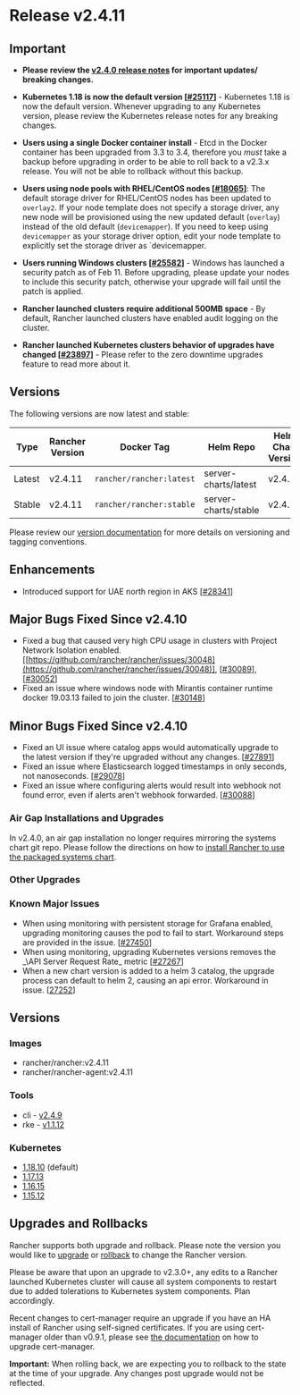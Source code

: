 # Release v2.4.11

## Important
- **Please review the [v2.4.0 release notes](https://github.com/rancher/rancher/releases/tag/v2.4.0) for important updates/ breaking changes.**

* **Kubernetes 1.18 is now the default version [[#25117](https://github.com/rancher/rancher/issues/25117)]** - Kubernetes 1.18 is now the default version. Whenever upgrading to any Kubernetes version, please review the Kubernetes release notes for any breaking changes. 

- **Users using a single Docker container install** - Etcd in the Docker container has been upgraded from 3.3 to 3.4, therefore you *must* take a backup before upgrading in order to be able to roll back to a v2.3.x release. You will not be able to rollback without this backup. 
 
- **Users using node pools with RHEL/CentOS nodes [[#18065](https://github.com/rancher/rancher/issues/18065)]**: The default storage driver for RHEL/CentOS nodes has been updated to `overlay2`. If your node template does not specify a storage driver, any new node will be provisioned using the new updated default (`overlay`) instead of the old default (`devicemapper`). If you need to keep using `devicemapper` as your storage driver option, edit your node template to explicitly set the storage driver as `devicemapper. 

- **Users running Windows clusters [[#25582](https://github.com/rancher/rancher/issues/25582)]** - Windows has launched a security patch as of Feb 11. Before upgrading, please update your nodes to include this security patch, otherwise your upgrade will fail until the patch is applied. 
 
- **Rancher launched clusters require additional 500MB space** - By default, Rancher launched clusters have enabled audit logging on the cluster. 

- **Rancher launched Kubernetes clusters behavior of upgrades have changed [[#23897](https://github.com/rancher/rancher/issues/23897)]** - Please refer to the zero downtime upgrades feature to read more about it. 

## Versions

The following versions are now latest and stable:

 |Type | Rancher Version | Docker Tag |Helm Repo| Helm Chart Version |
 |---|---|---|---|---|
 | Latest | v2.4.11 | `rancher/rancher:latest` | server-charts/latest |v2.4.11 |
 | Stable | v2.4.11 | `rancher/rancher:stable` | server-charts/stable | v2.4.11 | 

Please review our [version documentation](https://rancher.com/docs/rancher/v2.x/en/installation/server-tags/) for more details on versioning and tagging conventions.

## Enhancements 
* Introduced support for UAE north region in AKS [[#28341](https://github.com/rancher/rancher/issues/28341)]

## Major Bugs Fixed Since v2.4.10
* Fixed a bug that caused very high CPU usage in clusters with Project Network Isolation enabled. [[https://github.com/rancher/rancher/issues/30048](https://github.com/rancher/rancher/issues/30048)], [[#30089](https://github.com/rancher/rancher/issues/30089)], [[#30052](https://github.com/rancher/rancher/issues/30052)]
* Fixed an issue where windows node with Mirantis container runtime docker 19.03.13 failed to join the cluster. [[#30148](https://github.com/rancher/rancher/issues/30148)]

## Minor Bugs Fixed Since v2.4.10
* Fixed an UI issue where catalog apps would automatically upgrade to the latest version if they're upgraded without any changes. [[#27891](https://github.com/rancher/rancher/issues/27891)] 
* Fixed an issue where Elasticsearch logged timestamps in only seconds, not nanoseconds. [[#29078](https://github.com/rancher/rancher/issues/29078)]
* Fixed an issue where configuring alerts would result into webhook not found error, even if alerts aren't webhook forwarded. [[#30088](https://github.com/rancher/rancher/issues/30088)]

### Air Gap Installations and Upgrades

In v2.4.0, an air gap installation no longer requires mirroring the systems chart git repo. Please follow the directions on how to [install Rancher to use the packaged systems chart](https://rancher.com/docs/rancher/v2.x/en/installation/air-gap/install-rancher).

### Other Upgrades

### Known Major Issues

- When using monitoring with persistent storage for Grafana enabled, upgrading monitoring causes the pod to fail to start. Workaround steps are provided in the issue. [[#27450](https://github.com/rancher/rancher/issues/27450)]
- When using monitoring, upgrading Kubernetes versions removes the _\API Server Request Rate\_ metric [[#27267](https://github.com/rancher/rancher/issues/27267)]
- When a new chart version is added to a helm 3 catalog, the upgrade process can default to helm 2, causing an api error. Workaround in issue. [[27252](https://github.com/rancher/rancher/issues/27252)]

## Versions

### Images
- rancher/rancher:v2.4.11
- rancher/rancher-agent:v2.4.11

### Tools
- cli - [v2.4.9](https://github.com/rancher/cli/releases/tag/v2.4.9)
- rke - [v1.1.12](https://github.com/rancher/rke/releases/tag/v1.1.12)

### Kubernetes

- [1.18.10](https://github.com/rancher/hyperkube/releases/tag/v1.18.6-rancher1) (default)
- [1.17.13](https://github.com/rancher/hyperkube/releases/tag/v1.17.9-rancher1)
- [1.16.15](https://github.com/rancher/hyperkube/releases/tag/v1.16.13-rancher1) 
- [1.15.12](https://github.com/rancher/hyperkube/releases/tag/v1.15.12-rancher2) 

## Upgrades and Rollbacks

Rancher supports both upgrade and rollback. Please note the version you would like to [upgrade](https://rancher.com/docs/rancher/v2.x/en/upgrades/) or [rollback](https://rancher.com/docs/rancher/v2.x/en/backups/rollbacks/) to change the Rancher version.

Please be aware that upon an upgrade to v2.3.0+, any edits to a Rancher launched Kubernetes cluster will cause all system components to restart due to added tolerations to Kubernetes system components. Plan accordingly.

Recent changes to cert-manager require an upgrade if you have an HA install of Rancher using self-signed certificates. If you are using cert-manager older than v0.9.1, please see [the documentation](https://rancher.com/docs/rancher/v2.x/en/installation/options/upgrading-cert-manager/) on how to upgrade cert-manager.

**Important:** When rolling back, we are expecting you to rollback to the state at the time of your upgrade. Any changes post upgrade would not be reflected. 
